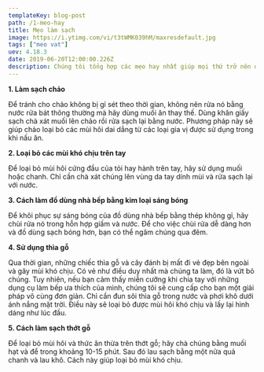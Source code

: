 ```yaml
---
templateKey: blog-post
path: /1-meo-hay
title: Mẹo làm sạch
image: https://i.ytimg.com/vi/t3tWMK039hM/maxresdefault.jpg
tags: ["meo vat"]
uev: 4.18.3
date: 2019-06-20T12:00:00.226Z
description: Chúng tôi tổng hợp các mẹo hay nhất giúp mọi thứ trở nên dễ dàng hơn trong việc nấu nướng, bảo quản thực phẩm, làm sạch dụng cụ làm bếp… Mời các bạn cùng tham khảo.
---
```


**1. Làm sạch chảo**

Để tránh cho chảo không bị gỉ sét theo thời gian, không nên rửa nó bằng nước rửa bát thông thường mà hãy dùng muối ăn thay thế. Dùng khăn giấy sạch chà xát muối lên chảo rồi rửa sạch lại bằng nước. Phương pháp này sẽ giúp chảo loại bỏ các mùi hôi dai dẳng từ các loại gia vị được sử dụng trong khi nấu ăn.

**2. Loại bỏ các mùi khó chịu trên tay**

Để loại bỏ mùi hôi cứng đầu của tỏi hay hành trên tay, hãy sử dụng muối hoặc chanh. Chỉ cần chà xát chúng lên vùng da tay dính mùi và rửa sạch lại với nước.

**3. Cách làm đồ dùng nhà bếp bằng kim loại sáng bóng**

Để khôi phục sự sáng bóng của đồ dùng nhà bếp bằng thép không gỉ, hãy chùi rửa nó trong hỗn hợp giấm và nước. Để cho việc chùi rửa dễ dàng hơn và đồ dùng sạch bóng hơn, bạn có thể ngâm chúng qua đêm.

**4. Sử dụng thìa gỗ**

Qua thời gian, những chiếc thìa gỗ và cây đánh bị mất đi vẻ đẹp bên ngoài và gây mùi khó chịu. Có vẻ như điều duy nhất mà chúng ta làm, đó là vứt bỏ chúng. Tuy nhiên, nếu bạn cảm thấy miễn cưỡng khi chia tay với những dụng cụ làm bếp ưa thích của mình, chúng tôi sẽ cung cấp cho bạn một giải pháp vô cùng đơn giản. Chỉ cần đun sôi thìa gỗ trong nước và phơi khô dưới ánh nắng mặt trời. Điều này sẽ loại bỏ được mùi hôi khó chịu và lấy lại hình dáng như lúc đầu.

**5. Cách làm sạch thớt gỗ**

Để loại bỏ mùi hôi và thức ăn thừa trên thớt gỗ; hãy chà chúng bằng muối hạt và để trong khoảng 10-15 phút. Sau đó lau sạch bằng một nửa quả chanh và lau khô. Cách này giúp loại bỏ mùi khó chịu.